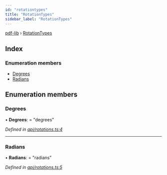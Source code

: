 ```yaml
---
id: "rotationtypes"
title: "RotationTypes"
sidebar_label: "RotationTypes"
---
```


[pdf-lib](../index.md) › [RotationTypes](rotationtypes.md)

## Index

### Enumeration members

* [Degrees](rotationtypes.md#degrees)
* [Radians](rotationtypes.md#radians)

## Enumeration members

###  Degrees

• **Degrees**: = "degrees"

*Defined in [api/rotations.ts:4](https://github.com/Hopding/pdf-lib/blob/e16420f/src/api/rotations.ts#L4)*

___

###  Radians

• **Radians**: = "radians"

*Defined in [api/rotations.ts:5](https://github.com/Hopding/pdf-lib/blob/e16420f/src/api/rotations.ts#L5)*
